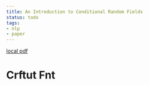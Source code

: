 ```yaml
---
title: An Introduction to Conditional Random Fields
status: todo
tags:
- nlp
- paper
---
```


[local pdf](../../../pdfs/crftut-fnt.pdf)

# Crftut Fnt

